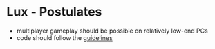 # Lux - Postulates
  * multiplayer gameplay should be possible on relatively low-end PCs
  * code should follow the [guidelines](code_style.md)
